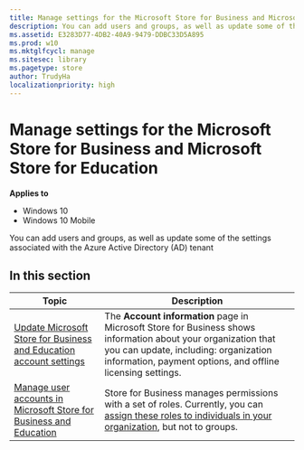 ```yaml
---
title: Manage settings for the Microsoft Store for Business and Microsoft Store for Education (Windows 10)
description: You can add users and groups, as well as update some of the settings associated with the Azure Active Directory (AD) tenant.
ms.assetid: E3283D77-4DB2-40A9-9479-DDBC33D5A895
ms.prod: w10
ms.mktglfcycl: manage
ms.sitesec: library
ms.pagetype: store
author: TrudyHa
localizationpriority: high
---
```


# Manage settings for the Microsoft Store for Business and Microsoft Store for Education


**Applies to**

-   Windows 10
-   Windows 10 Mobile

You can add users and groups, as well as update some of the settings associated with the Azure Active Directory (AD) tenant

## In this section

| Topic | Description |
| ----- | ----------- |
| [Update Microsoft Store for Business and Education account settings](update-windows-store-for-business-account-settings.md) | The **Account information** page in Microsoft Store for Business shows information about your organization that you can update, including: organization information, payment options, and offline licensing settings. |
| [Manage user accounts in Microsoft Store for Business and Education](manage-users-and-groups-windows-store-for-business.md) | Store for Business manages permissions with a set of roles. Currently, you can [assign these roles to individuals in your organization](roles-and-permissions-windows-store-for-business.md), but not to groups. |


